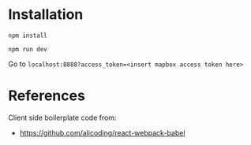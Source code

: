 # Installation

`npm install`

`npm run dev`

Go to `localhost:8888?access_token=<insert mapbox access token here>`


# References

 Client side boilerplate code from:
- https://github.com/alicoding/react-webpack-babel